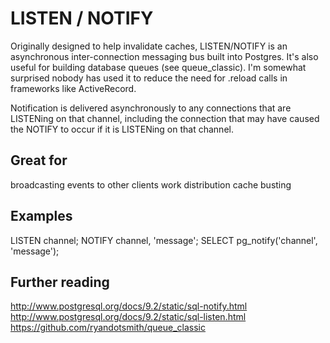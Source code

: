# LISTEN / NOTIFY

Originally designed to help invalidate caches, LISTEN/NOTIFY is an asynchronous inter-connection messaging bus built into Postgres. It's also useful for building database queues (see queue_classic). I'm somewhat surprised nobody has used it to reduce the need for .reload calls in frameworks like ActiveRecord.

Notification is delivered asynchronously to any connections that are LISTENing on that channel, including the connection that may have caused the NOTIFY to occur if it is LISTENing on that channel.

## Great for
broadcasting events to other clients
work distribution
cache busting

## Examples

LISTEN channel;
NOTIFY channel, 'message';
SELECT pg_notify('channel', 'message');

## Further reading

http://www.postgresql.org/docs/9.2/static/sql-notify.html
http://www.postgresql.org/docs/9.2/static/sql-listen.html
https://github.com/ryandotsmith/queue_classic
